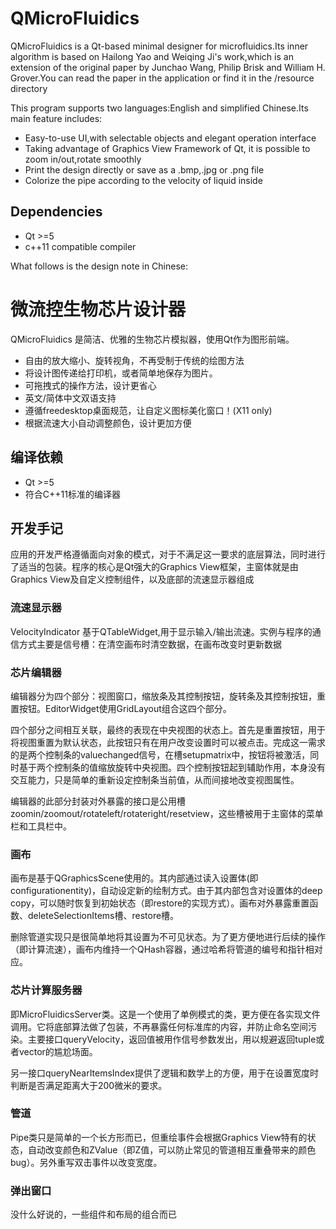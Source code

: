# QMicroFluidics

QMicroFluidics is a Qt-based minimal designer for microfluidics.Its inner algorithm is based on Hailong Yao and Weiqing Ji's work,which is an extension of the original paper by Junchao Wang, Philip Brisk and William H. Grover.You can read the paper in the application or find it in the /resource directory

This program supports two languages:English and simplified Chinese.Its main feature includes:

- Easy-to-use UI,with selectable objects and elegant operation interface
- Taking advantage of Graphics View Framework of Qt, it is possible to zoom in/out,rotate smoothly
- Print the design directly or save as a .bmp,.jpg or .png file
- Colorize the pipe according to the velocity of liquid inside

## Dependencies

- Qt >=5
- c++11 compatible compiler

What follows is the design note in Chinese:

# 微流控生物芯片设计器

QMicroFluidics 是简洁、优雅的生物芯片模拟器，使用Qt作为图形前端。

- 自由的放大缩小、旋转视角，不再受制于传统的绘图方法
- 将设计图传递给打印机，或者简单地保存为图片。
- 可拖拽式的操作方法，设计更省心
- 英文/简体中文双语支持
- 遵循freedesktop桌面规范，让自定义图标美化窗口！(X11 only)
- 根据流速大小自动调整颜色，设计更加方便

## 编译依赖

- Qt >=5
- 符合C++11标准的编译器

## 开发手记

应用的开发严格遵循面向对象的模式，对于不满足这一要求的底层算法，同时进行了适当的包装。程序的核心是Qt强大的Graphics View框架，主窗体就是由Graphics View及自定义控制组件，以及底部的流速显示器组成

### 流速显示器

VelocityIndicator 基于QTableWidget,用于显示输入/输出流速。实例与程序的通信方式主要是信号槽：在清空画布时清空数据，在画布改变时更新数据

### 芯片编辑器

编辑器分为四个部分：视图窗口，缩放条及其控制按钮，旋转条及其控制按钮，重置按钮。EditorWidget使用GridLayout组合这四个部分。

四个部分之间相互关联，最终的表现在中央视图的状态上。首先是重置按钮，用于将视图重置为默认状态，此按钮只有在用户改变设置时可以被点击。完成这一需求的是两个控制条的valuechanged信号，在槽setupmatrix中，按钮将被激活，同时基于两个控制条的值缩放旋转中央视图。四个控制按钮起到辅助作用，本身没有交互能力，只是简单的重新设定控制条当前值，从而间接地改变视图属性。

编辑器的此部分封装对外暴露的接口是公用槽zoomin/zoomout/rotateleft/rotateright/resetview，这些槽被用于主窗体的菜单栏和工具栏中。

### 画布

画布是基于QGraphicsScene使用的。其内部通过读入设置体(即configurationentity)，自动设定新的绘制方式。由于其内部包含对设置体的deep copy，可以随时恢复到初始状态（即restore的实现方式）。画布对外暴露重置函数、deleteSelectionItems槽、restore槽。

删除管道实现只是很简单地将其设置为不可见状态。为了更方便地进行后续的操作（即计算流速），画布内维持一个QHash容器，通过哈希将管道的编号和指针相对应。

### 芯片计算服务器

即MicroFluidicsServer类。这是一个使用了单例模式的类，更方便在各实现文件调用。它将底部算法做了包装，不再暴露任何标准库的内容，并防止命名空间污染。主要接口queryVelocity，返回值被用作信号参数发出，用以规避返回tuple或者vector的尴尬场面。

另一接口queryNearItemsIndex提供了逻辑和数学上的方便，用于在设置宽度时判断是否满足距离大于200微米的要求。

### 管道

Pipe类只是简单的一个长方形而已，但重绘事件会根据Graphics View特有的状态，自动改变颜色和ZValue（即Z值，可以防止常见的管道相互重叠带来的颜色bug）。另外重写双击事件以改变宽度。

### 弹出窗口

没什么好说的，一些组件和布局的组合而已
